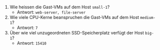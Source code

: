 1. Wie heissen die Gast-VMs auf dem Host `small-1`?
   -  Antwort: `web-server, file-server`
2. Wie viele CPU-Kerne beanspruchen die Gast-VMs auf dem Host `medium-1`?
   -  Antwort: `7`
3. Über wie viel unzugeordneten SSD-Speicherplatz verfügt der Host `big-1`?
   -  Antwort: `15410`
